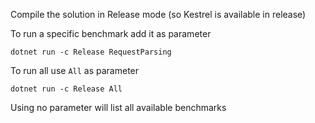 ﻿Compile the solution in Release mode (so Kestrel is available in release)

To run a specific benchmark add it as parameter
```
dotnet run -c Release RequestParsing
```
To run all use `All` as parameter
```
dotnet run -c Release All
```
Using no parameter will list all available benchmarks